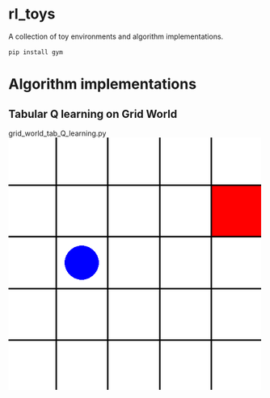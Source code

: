 # rl_toys
A collection of toy environments and algorithm implementations.

```
pip install gym
```

# Algorithm implementations

## Tabular Q learning on Grid World
grid_world_tab_Q_learning.py<br/>
![gif](gifs/tabular_q_learning_grid_world.gif)<br/>